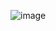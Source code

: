 ![image](https://user-images.githubusercontent.com/115528443/201163483-fd43b105-a0c9-4334-a3b5-a9970a17c48b.png)
